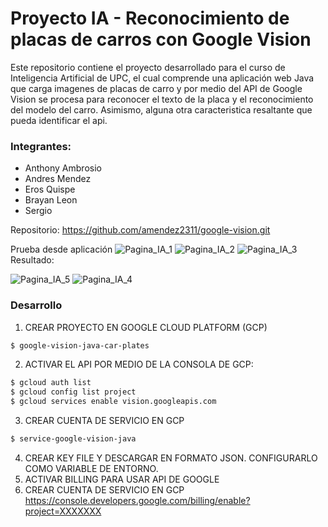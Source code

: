 # Proyecto IA - Reconocimiento de placas de carros con Google Vision
Este repositorio contiene el proyecto desarrollado para el curso de Inteligencia Artificial de UPC, el cual comprende una aplicación web Java que carga imagenes de placas de carro y por medio del API de Google Vision se procesa para reconocer el texto de la placa y el reconocimiento del modelo del carro.
Asimismo, alguna otra caracteristica resaltante que pueda identificar el api.

### Integrantes:

  - Anthony Ambrosio
  - Andres Mendez
  - Eros Quispe
  - Brayan Leon
  - Sergio

Repositorio: https://github.com/amendez2311/google-vision.git

Prueba desde aplicación
![Pagina_IA_1](https://user-images.githubusercontent.com/11338076/166185010-334b25c6-198d-4021-acb6-23415642a61a.png)
![Pagina_IA_2](https://user-images.githubusercontent.com/11338076/166185318-f14d6616-118b-48d4-a439-c4b4d9b08862.png)
![Pagina_IA_3](https://user-images.githubusercontent.com/11338076/166185376-29d0064e-a6d8-408b-89c4-d84a615274f2.png)
Resultado:

![Pagina_IA_5](https://user-images.githubusercontent.com/11338076/166185448-a69fe415-f361-44f4-bee4-613331143140.png)
![Pagina_IA_4](https://user-images.githubusercontent.com/11338076/166185418-331d0168-2d55-4569-95bb-d0494de48ad1.png)

### Desarrollo

1. CREAR PROYECTO EN GOOGLE CLOUD PLATFORM (GCP)
```sh
$ google-vision-java-car-plates
```

2. ACTIVAR EL API POR MEDIO DE LA CONSOLA DE GCP:
```sh
$ gcloud auth list
$ gcloud config list project
$ gcloud services enable vision.googleapis.com
```

3. CREAR CUENTA DE SERVICIO EN GCP
```sh
$ service-google-vision-java
```
4. CREAR KEY FILE Y DESCARGAR EN FORMATO JSON. CONFIGURARLO COMO VARIABLE DE ENTORNO.
5. ACTIVAR BILLING PARA USAR API DE GOOGLE
3. CREAR CUENTA DE SERVICIO EN GCP
https://console.developers.google.com/billing/enable?project=XXXXXXX
